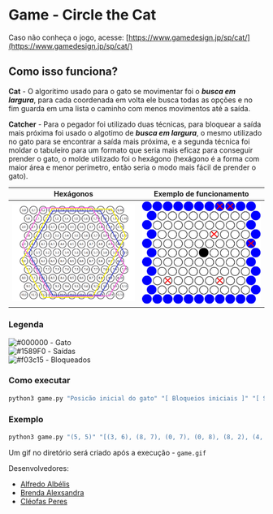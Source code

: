 # Game - Circle the Cat

Caso não conheça o jogo, acesse: [https://www.gamedesign.jp/sp/cat/](https://www.gamedesign.jp/sp/cat/)

## Como isso funciona?

**Cat** - O algoritimo usado para o gato se movimentar foi o **_busca em largura_**, para cada coordenada em volta ele busca todas as opções e no fim guarda em uma lista o caminho com menos movimentos até a saída. <br />

**Catcher** - Para o pegador foi utilizado duas técnicas, para bloquear a saída mais próxima foi usado o algotimo de **_busca em largura_**, o mesmo utilizado no gato para se encontrar a saída mais próxima, e a segunda técnica foi moldar o tabuleiro para um formato que seria mais eficaz para conseguir prender o gato, o molde utilizado foi o hexágono (hexágono é a forma com maior área e menor perimetro, então seria o modo mais fácil de prender o gato).

| Hexágonos  | Exemplo de funcionamento  |
| --- | --- |
|  <img src="/Hexagons.png">  |  <img src="/game.gif">  |

### Legenda

![#000000](https://via.placeholder.com/15/000000/000000?text=+) - Gato<br>
![#1589F0](https://via.placeholder.com/15/1589F0/000000?text=+) - Saídas<br>
![#f03c15](https://via.placeholder.com/15/f03c15/000000?text=+) - Bloqueados

### Como executar
```python
python3 game.py "Posicão inicial do gato" "[ Bloqueios iniciais ]" "[ Saídas ]"
```
### Exemplo

```python
python3 game.py "(5, 5)" "[(3, 6), (8, 7), (0, 7), (0, 8), (8, 2), (4, 10)]" "[(0, 0), (0, 0), (10, 0), (0, 10), (0, 1), (1, 0), (10, 1), (1, 10), (0, 2), (2, 0), (10, 2), (2, 10), (0, 3), (3, 0), (10, 3), (3, 10), (0, 4), (4, 0), (10, 4), (4, 10), (0, 5), (5, 0), (10, 5), (5, 10), (0, 6), (6, 0), (10, 6), (6, 10), (0, 7), (7, 0), (10, 7), (7, 10), (0, 8), (8, 0), (10, 8), (8, 10), (0, 9), (9, 0), (10, 9), (9, 10), (0, 10), (10, 0), (10, 10), (10, 10)]"
```
Um gif no diretório será criado após a execução - `game.gif`

Desenvolvedores:<br/>
 - [Alfredo Albélis](https://github.com/AlfredoFilho)<br/>
 - [Brenda Alexsandra](https://github.com/brendajanuario)<br/>
 - [Cléofas Peres](https://github.com/CleoPeres)<br/> 
